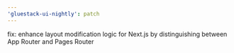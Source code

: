 ```yaml
---
'gluestack-ui-nightly': patch
---
```


fix: enhance layout modification logic for Next.js by distinguishing between App Router and Pages Router
